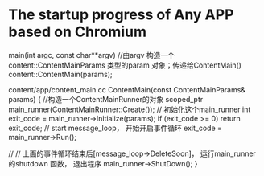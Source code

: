 # The startup progress of  Any APP based on Chromium


main(int argc, const char**argv)
    //由argv 构造一个content::ContentMainParams 类型的param 对象；传递给ContentMain()
    content::ContentMain(params);
    
content/app/content_main.cc
ContentMain(const ContentMainParams& params) {
  //构造一个ContentMainRunner的对象
  scoped_ptr<ContentMainRunner> main_runner(ContentMainRunner::Create());
  // 初始化这个main_runner
  int exit_code = main_runner->Initialize(params);
  if (exit_code >= 0)
    return exit_code;
  // start message_loop， 开始开启事件循环
  exit_code = main_runner->Run();
  
  // 
  // 上面的事件循环结束后[message_loop->DeleteSoon]， 运行main_runner 的shutdown 函数， 退出程序
  main_runner->ShutDown();
}
